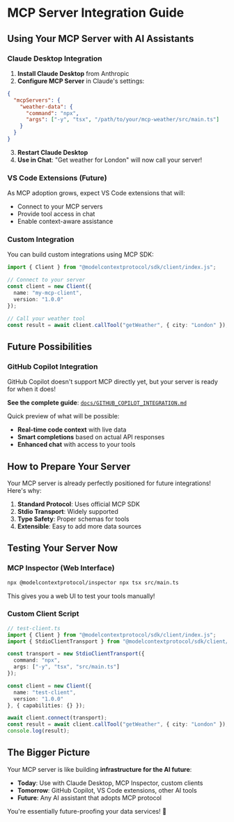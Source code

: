 # MCP Server Integration Guide

## Using Your MCP Server with AI Assistants

### Claude Desktop Integration

1. **Install Claude Desktop** from Anthropic
2. **Configure MCP Server** in Claude's settings:

```json
{
  "mcpServers": {
    "weather-data": {
      "command": "npx",
      "args": ["-y", "tsx", "/path/to/your/mcp-weather/src/main.ts"]
    }
  }
}
```

3. **Restart Claude Desktop**
4. **Use in Chat**: "Get weather for London" will now call your server!

### VS Code Extensions (Future)

As MCP adoption grows, expect VS Code extensions that will:
- Connect to your MCP servers
- Provide tool access in chat
- Enable context-aware assistance

### Custom Integration

You can build custom integrations using MCP SDK:

```typescript
import { Client } from "@modelcontextprotocol/sdk/client/index.js";

// Connect to your server
const client = new Client({
  name: "my-mcp-client",
  version: "1.0.0"
});

// Call your weather tool
const result = await client.callTool("getWeather", { city: "London" });
```

## Future Possibilities

### GitHub Copilot Integration
GitHub Copilot doesn't support MCP directly yet, but your server is ready for when it does!

**See the complete guide**: [`docs/GITHUB_COPILOT_INTEGRATION.md`](GITHUB_COPILOT_INTEGRATION.md)

Quick preview of what will be possible:
- **Real-time code context** with live data
- **Smart completions** based on actual API responses  
- **Enhanced chat** with access to your tools

## How to Prepare Your Server

Your MCP server is already perfectly positioned for future integrations! Here's why:

1. **Standard Protocol**: Uses official MCP SDK
2. **Stdio Transport**: Widely supported
3. **Type Safety**: Proper schemas for tools
4. **Extensible**: Easy to add more data sources

## Testing Your Server Now

### MCP Inspector (Web Interface)
```bash
npx @modelcontextprotocol/inspector npx tsx src/main.ts
```

This gives you a web UI to test your tools manually!

### Custom Client Script
```typescript
// test-client.ts
import { Client } from "@modelcontextprotocol/sdk/client/index.js";
import { StdioClientTransport } from "@modelcontextprotocol/sdk/client/stdio.js";

const transport = new StdioClientTransport({
  command: "npx",
  args: ["-y", "tsx", "src/main.ts"]
});

const client = new Client({
  name: "test-client",
  version: "1.0.0"
}, { capabilities: {} });

await client.connect(transport);
const result = await client.callTool("getWeather", { city: "London" });
console.log(result);
```

## The Bigger Picture

Your MCP server is like building **infrastructure for the AI future**:

- **Today**: Use with Claude Desktop, MCP Inspector, custom clients
- **Tomorrow**: GitHub Copilot, VS Code extensions, other AI tools
- **Future**: Any AI assistant that adopts MCP protocol

You're essentially future-proofing your data services! 🚀
